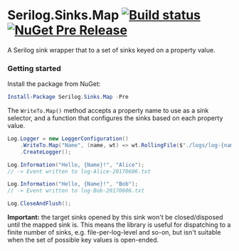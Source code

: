 # Serilog.Sinks.Map [![Build status](https://ci.appveyor.com/api/projects/status/m7svuyb4bkve3q6y?svg=true)](https://ci.appveyor.com/project/serilog/serilog-sinks-map) [![NuGet Pre Release](https://img.shields.io/nuget/vpre/Serilog.Sinks.Map.svg)](https://www.nuget.org/packages/serilog.sinks.map)

A Serilog sink wrapper that to a set of sinks keyed on a property value.

### Getting started

Install the package from NuGet:

```powershell
Install-Package Serilog.Sinks.Map -Pre
```

The `WriteTo.Map()` method accepts a property name to use as a sink selector, and
a function that configures the sinks based on each property value.

```csharp
Log.Logger = new LoggerConfiguration()
    .WriteTo.Map("Name", (name, wt) => wt.RollingFile($"./logs/log-{name}-{{Date}}.txt"))
    .CreateLogger();

Log.Information("Hello, {Name}!", "Alice");
// -> Event written to log-Alice-20170606.txt

Log.Information("Hello, {Name}!", "Bob");
// -> Event written to log-Bob-20170606.txt

Log.CloseAndFlush();
```

**Important:** the target sinks opened by this sink won't be closed/disposed until the
mapped sink is. This means the library is useful for dispatching to a finite number of sinks,
e.g. file-per-log-level and so-on, but isn't suitable when the set of possible key values is
open-ended.
